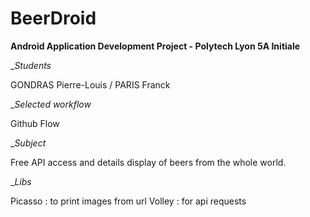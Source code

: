# BeerDroid

__Android Application Development Project - Polytech Lyon 5A Initiale__

_*Students*

GONDRAS Pierre-Louis / PARIS Franck

_*Selected workflow*

Github Flow

_*Subject*

Free API access and details display of beers from the whole world.

_*Libs*

Picasso : to print images from url
Volley : for api requests
